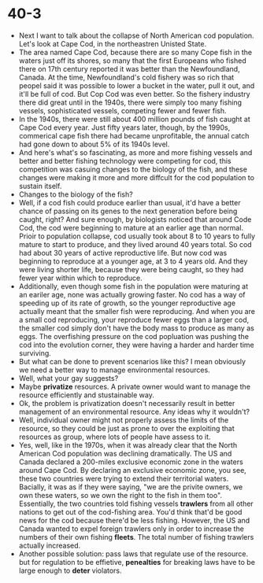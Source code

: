 # 40-3

+ Next I want to talk about the collapse of North American cod population. Let's look at Cape Cod, in the northeastren Unisted State.
+ The area named Cape Cod, because there are so many Cope fish in the waters just off its shores, so many that the first Europeans who fished there on 17th century reported it was better than the Newfoundland, Canada. At the time, Newfoundland's cold fishery was so rich that peopel said it was possible to lower a bucket in the water, pull it out, and it'll be full of cod. But Cop Cod  was even better. So the fishery industry there did great until in the 1940s, there were simply too many fishing vessels, sophisticated vessels, competing fewer and fewer fish.
+ In the 1940s, there were still about 400 million pounds of fish caught at Cape Cod every year. Just fifty years later, though, by the 1990s, commerical cape fish there had became unprofitable, the annual catch had gone down to about 5% of its 1940s level.
+ And here's what's so fascinating, as more and more fishing vessels and better and better fishing technology were competing for cod, this competition was casuing changes to the biology of the fish, and these changes were making it more and more diffcult for the cod population to sustain itself.
+ Changes to the biology of the fish?
+ Well, if a cod fish could produce earlier than usual, it'd have a better chance of passing on its genes to the next generation before being caught, right? And sure enough, by biologists noticed that around Code Cod, the cod were beginning to mature at an earlier age than normal. Prioir to population collapse, cod usually took about 8 to 10 years to fully mature to start to produce, and they lived around 40 years total. So cod had about 30 years of active reproductive life. But now cod was beginning to reproduce at a younger age, at 3 to 4 years old. And they were living shorter life, because they were being caught, so they had fewer year within which to reproduce.
+ Additionally, even though some fish in the population were maturing at an eariler age, none was actually growing faster. No cod has a way of speeding up of its rate of growth, so the younger reproductive age actually meant that the smaller fish were reproducing. And when you are a small cod reproducing, your reproduce fewer eggs than a larger cod, the smaller cod simply don't have the body mass to produce as many as eggs. The overfishing pressure on the cod popluation was pushing the cod into the evolution corner, they were having a harder and harder time surviving.
+ But what can be done to prevent scenarios like this? I mean obviously we need a better way to manage environmental resources.
+ Well, what your gay suggests?
+ Maybe **privatize** resources. A private owner would want to manage the resource efficiently and stustainable way.
+ Ok, the problem is privatization doesn't necessarily result in better management of an environmental resource. Any ideas why it wouldn't?
+ Well, individual owner might not properly assess the limits of the resource, so they could be just as prone to over the exploiting that resources as group, where lots of people have assess to it.
+ Yes, well, like in the 1970s, when it was already clear that the North American Cod population was declining dramatically. The US and Canada declared a 200-miles exclusive economic zone in the waters around Cape Cod. By declaring an exclusive economic zone, you see, these two countries were trying to extend their territorial waters. Bacially, it was as if they were saying, "we are the privite owners, we own these waters, so we own the right to the fish in them too". Essentially, the two countries told fishing vessels **trawlers** from all other nations to get out of the cod-fishing area. You'd think that'd be good news for the cod because there'd be less fishing. However, the US and Canada wanted to expel foreign trawlers only in order to increase the numbers of their own fishing **fleets**. The total number of fishing trawlers actually increased. 
+ Another possible solution: pass laws that regulate use of the resource. but for regulation to be effietive, **penealties** for breaking laws have to be large enough to **deter** violators.